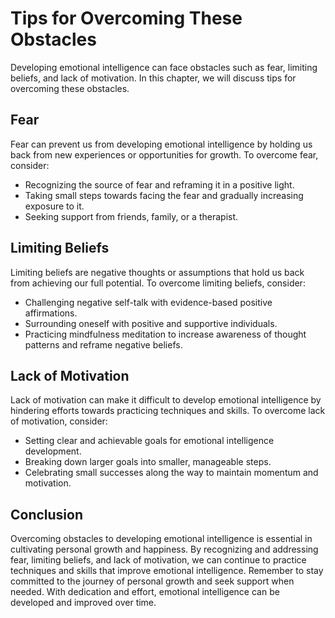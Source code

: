 # Tips for Overcoming These Obstacles

Developing emotional intelligence can face obstacles such as fear, limiting beliefs, and lack of motivation. In this chapter, we will discuss tips for overcoming these obstacles.

Fear
----

Fear can prevent us from developing emotional intelligence by holding us back from new experiences or opportunities for growth. To overcome fear, consider:

* Recognizing the source of fear and reframing it in a positive light.
* Taking small steps towards facing the fear and gradually increasing exposure to it.
* Seeking support from friends, family, or a therapist.

Limiting Beliefs
----------------

Limiting beliefs are negative thoughts or assumptions that hold us back from achieving our full potential. To overcome limiting beliefs, consider:

* Challenging negative self-talk with evidence-based positive affirmations.
* Surrounding oneself with positive and supportive individuals.
* Practicing mindfulness meditation to increase awareness of thought patterns and reframe negative beliefs.

Lack of Motivation
------------------

Lack of motivation can make it difficult to develop emotional intelligence by hindering efforts towards practicing techniques and skills. To overcome lack of motivation, consider:

* Setting clear and achievable goals for emotional intelligence development.
* Breaking down larger goals into smaller, manageable steps.
* Celebrating small successes along the way to maintain momentum and motivation.

Conclusion
----------

Overcoming obstacles to developing emotional intelligence is essential in cultivating personal growth and happiness. By recognizing and addressing fear, limiting beliefs, and lack of motivation, we can continue to practice techniques and skills that improve emotional intelligence. Remember to stay committed to the journey of personal growth and seek support when needed. With dedication and effort, emotional intelligence can be developed and improved over time.
